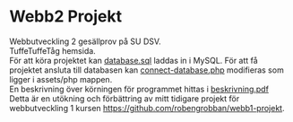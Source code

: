 # Webb2 Projekt
Webbutveckling 2 gesällprov på SU DSV.
<br>
TuffeTuffeTåg hemsida.
<br>
För att köra projektet kan [database.sql](https://github.com/robengrobban/webb2-projekt/blob/main/database.sql) laddas in i MySQL. För att få projektet ansluta till databasen kan [connect-database.php](https://github.com/robengrobban/webb2-projekt/blob/main/assets/php/connect-database.php) modifieras som ligger i assets/php mappen.
<br>
En beskrivning över körningen för programmet hittas i [beskrivning.pdf](https://github.com/robengrobban/webb2-projekt/blob/main/beskrivning.pdf)
<br>
Detta är en utökning och förbättring av mitt tidigare projekt för webbutveckling 1 kursen https://github.com/robengrobban/webb1-projekt.
